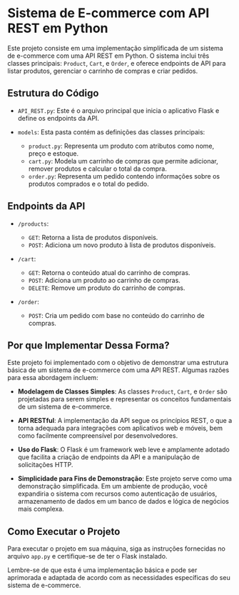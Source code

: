 # Sistema de E-commerce com API REST em Python

Este projeto consiste em uma implementação simplificada de um sistema de e-commerce com uma API REST em Python. O sistema inclui três classes principais: `Product`, `Cart`, e `Order`, e oferece endpoints de API para listar produtos, gerenciar o carrinho de compras e criar pedidos.

## Estrutura do Código

- `API_REST.py`: Este é o arquivo principal que inicia o aplicativo Flask e define os endpoints da API.

- `models`: Esta pasta contém as definições das classes principais:
    - `product.py`: Representa um produto com atributos como nome, preço e estoque.
    - `cart.py`: Modela um carrinho de compras que permite adicionar, remover produtos e calcular o total da compra.
    - `order.py`: Representa um pedido contendo informações sobre os produtos comprados e o total do pedido.

## Endpoints da API

- `/products`:
    - `GET`: Retorna a lista de produtos disponíveis.
    - `POST`: Adiciona um novo produto à lista de produtos disponíveis.

- `/cart`:
    - `GET`: Retorna o conteúdo atual do carrinho de compras.
    - `POST`: Adiciona um produto ao carrinho de compras.
    - `DELETE`: Remove um produto do carrinho de compras.

- `/order`:
    - `POST`: Cria um pedido com base no conteúdo do carrinho de compras.

## Por que Implementar Dessa Forma?

Este projeto foi implementado com o objetivo de demonstrar uma estrutura básica de um sistema de e-commerce com uma API REST. Algumas razões para essa abordagem incluem:

- **Modelagem de Classes Simples**: As classes `Product`, `Cart`, e `Order` são projetadas para serem simples e representar os conceitos fundamentais de um sistema de e-commerce.

- **API RESTful**: A implementação da API segue os princípios REST, o que a torna adequada para integrações com aplicativos web e móveis, bem como facilmente compreensível por desenvolvedores.

- **Uso do Flask**: O Flask é um framework web leve e amplamente adotado que facilita a criação de endpoints da API e a manipulação de solicitações HTTP.

- **Simplicidade para Fins de Demonstração**: Este projeto serve como uma demonstração simplificada. Em um ambiente de produção, você expandiria o sistema com recursos como autenticação de usuários, armazenamento de dados em um banco de dados e lógica de negócios mais complexa.

## Como Executar o Projeto

Para executar o projeto em sua máquina, siga as instruções fornecidas no arquivo `app.py` e certifique-se de ter o Flask instalado.

Lembre-se de que esta é uma implementação básica e pode ser aprimorada e adaptada de acordo com as necessidades específicas do seu sistema de e-commerce.
